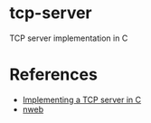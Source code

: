 # tcp-server
TCP server implementation in C

# References
- [Implementing a TCP server in C](https://ops.tips/blog/a-tcp-server-in-c/)
- [nweb](https://github.com/ankushagarwal/nweb)